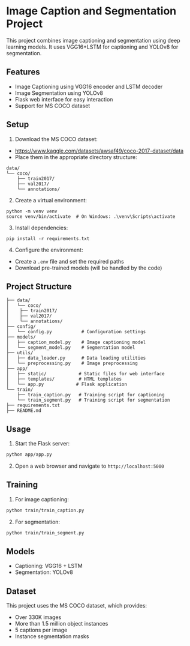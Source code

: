 # Image Caption and Segmentation Project

This project combines image captioning and segmentation using deep learning models. It uses VGG16+LSTM for captioning and YOLOv8 for segmentation.

## Features
- Image Captioning using VGG16 encoder and LSTM decoder
- Image Segmentation using YOLOv8
- Flask web interface for easy interaction
- Support for MS COCO dataset

## Setup

1. Download the MS COCO dataset:
- https://www.kaggle.com/datasets/awsaf49/coco-2017-dataset/data
- Place them in the appropriate directory structure:
```
data/
└── coco/
    ├── train2017/
    ├── val2017/
    └── annotations/
```

2. Create a virtual environment:
```
python -m venv venv
source venv/bin/activate  # On Windows: .\venv\Scripts\activate
```

3. Install dependencies:
```
pip install -r requirements.txt
```

4. Configure the environment:
- Create a `.env` file and set the required paths
- Download pre-trained models (will be handled by the code)

## Project Structure
```
├── data/
│   └── coco/
│    ├── train2017/
│    ├── val2017/
│    └── annotations/
├── config/
│   └── config.py           # Configuration settings
├── models/
│   ├── caption_model.py    # Image captioning model
│   └── segment_model.py    # Segmentation model
├── utils/
│   ├── data_loader.py      # Data loading utilities
│   └── preprocessing.py    # Image preprocessing
├── app/
│   ├── static/            # Static files for web interface
│   ├── templates/         # HTML templates
│   └── app.py            # Flask application
└── train/
    ├── train_caption.py   # Training script for captioning
    └── train_segment.py   # Training script for segmentation
├── requirements.txt
├── README.md
```

## Usage
1. Start the Flask server:
```bash
python app/app.py
```

2. Open a web browser and navigate to `http://localhost:5000`

## Training
1. For image captioning:
```bash
python train/train_caption.py
```

2. For segmentation:
```bash
python train/train_segment.py
```

## Models
- Captioning: VGG16 + LSTM
- Segmentation: YOLOv8

## Dataset
This project uses the MS COCO dataset, which provides:
- Over 330K images
- More than 1.5 million object instances
- 5 captions per image
- Instance segmentation masks 